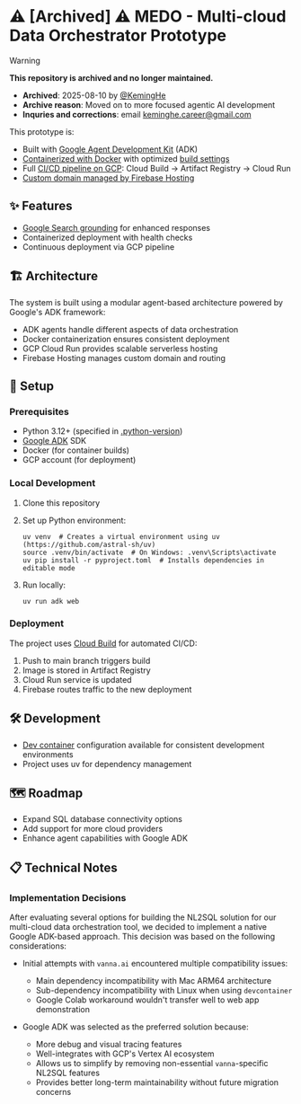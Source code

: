 # ⚠️ [Archived] ⚠️ MEDO - Multi-cloud Data Orchestrator Prototype

> [!WARNING]
> **This repository is archived and no longer maintained.**
>
> - **Archived**: 2025-08-10 by [@KemingHe](https://github.com/KemingHe)
> - **Archive reason**: Moved on to more focused agentic AI development
> - **Inquries and corrections**: email [keminghe.career@gmail.com](mailto:keminghe.career@gmail.com)

This prototype is:

- Built with [Google Agent Development Kit](https://google.github.io/adk-docs/) (ADK)
- [Containerized with Docker](Dockerfile) with optimized [build settings](.dockerignore)
- Full [CI/CD pipeline on GCP](cloudbuild.yaml): Cloud Build → Artifact Registry → Cloud Run
- [Custom domain managed by Firebase Hosting](firebase.json)

## ✨ Features

- [Google Search grounding](google_search_agent/agent.py) for enhanced responses
- Containerized deployment with health checks
- Continuous deployment via GCP pipeline

## 🏗️ Architecture

The system is built using a modular agent-based architecture powered by Google's ADK framework:

- ADK agents handle different aspects of data orchestration
- Docker containerization ensures consistent deployment
- GCP Cloud Run provides scalable serverless hosting
- Firebase Hosting manages custom domain and routing

## 🚀 Setup

### Prerequisites

- Python 3.12+ (specified in [.python-version](.python-version))
- [Google ADK](https://google.github.io/adk-docs/) SDK
- Docker (for container builds)
- GCP account (for deployment)

### Local Development

1. Clone this repository
2. Set up Python environment:

    ```shell
    uv venv  # Creates a virtual environment using uv (https://github.com/astral-sh/uv)
    source .venv/bin/activate  # On Windows: .venv\Scripts\activate
    uv pip install -r pyproject.toml  # Installs dependencies in editable mode
    ```

3. Run locally:

    ```shell
    uv run adk web
    ```

### Deployment

The project uses [Cloud Build](cloudbuild.yaml) for automated CI/CD:

1. Push to main branch triggers build
2. Image is stored in Artifact Registry
3. Cloud Run service is updated
4. Firebase routes traffic to the new deployment

## 🛠️ Development

- [Dev container](.devcontainer/devcontainer.json) configuration available for consistent development environments
- Project uses uv for dependency management

## 🗺️ Roadmap

- Expand SQL database connectivity options
- Add support for more cloud providers
- Enhance agent capabilities with Google ADK

## 📋 Technical Notes

### Implementation Decisions

After evaluating several options for building the NL2SQL solution for our multi-cloud data orchestration tool, we decided to implement a native Google ADK-based approach. This decision was based on the following considerations:

- Initial attempts with `vanna.ai` encountered multiple compatibility issues:
  - Main dependency incompatibility with Mac ARM64 architecture
  - Sub-dependency incompatibility with Linux when using `devcontainer`
  - Google Colab workaround wouldn't transfer well to web app demonstration

- Google ADK was selected as the preferred solution because:
  - More debug and visual tracing features
  - Well-integrates with GCP's Vertex AI ecosystem
  - Allows us to simplify by removing non-essential `vanna`-specific NL2SQL features
  - Provides better long-term maintainability without future migration concerns
